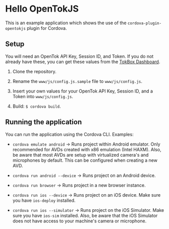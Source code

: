 # Hello OpenTokJS

This is an example application which shows the use of the `cordova-plugin-opentokjs` plugin for
Cordova.

## Setup

You will need an OpenTok API Key, Session ID, and Token. If you do not already have these, you can
get these values from the [TokBox Dashboard](https://dashboard.tokbox.com).

1. Clone the repository.

2. Rename the `www/js/config.js.sample` file to `www/js/config.js`.

3. Insert your own values for your OpenTok API Key, Session ID, and a Token into `www/js/config.js`.

4. Build: `$ cordova build`.

## Running the application

You can run the application using the Cordova CLI. Examples:

*  `cordova emulate android` -> Runs project within Android emulator. Only recommended for AVDs
   created with x86 emulation (Intel HAXM). Also, be aware that most AVDs are setup with virtualized
   camera's and microphones by default. This can be configured when creating a new AVD.

*  `cordova run android --device` -> Runs project on an Android device.

*  `cordova run browser` -> Runs project in a new browser instance.

*  `cordova run ios --device` -> Runs project on an iOS device. Make sure you have `ios-deploy`
   installed.

*  `cordova run ios --simulator` -> Runs project on the iOS Simulator. Make sure you have `ios-sim`
   installed. Also, be aware that the iOS Simulator does not have access to your machine's camera
   or microphone.

